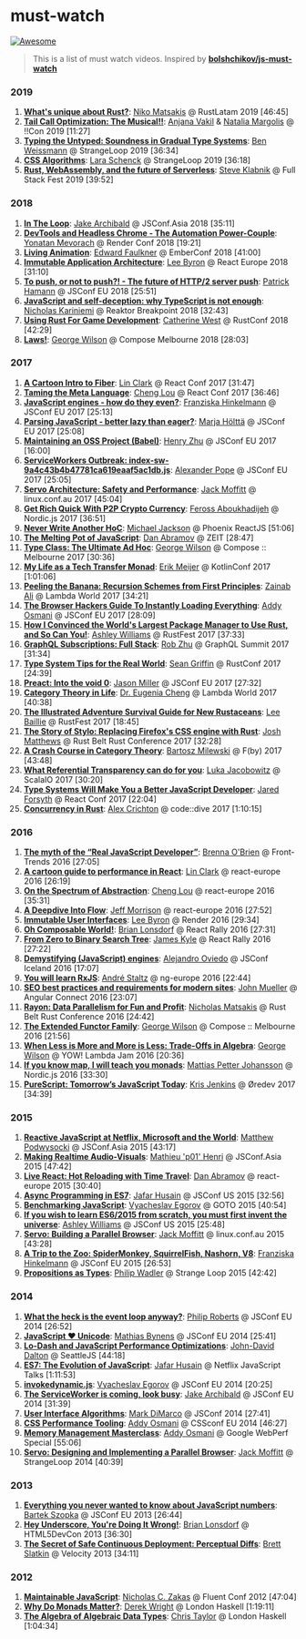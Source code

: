 # must-watch

[![Awesome](https://cdn.rawgit.com/sindresorhus/awesome/d7305f38d29fed78fa85652e3a63e154dd8e8829/media/badge.svg)](https://github.com/sindresorhus/awesome)

> This is a list of must watch videos. Inspired by [**bolshchikov/js-must-watch**](https://github.com/bolshchikov/js-must-watch)

### 2019

1. [**What's unique about Rust?**](https://youtu.be/jQOZX0xkrWA): [Niko Matsakis](https://twitter.com/nikomatsakis) @ RustLatam 2019 [46:45]
1. [**Tail Call Optimization: The Musical!!**](https://youtu.be/EnDknmMXxFY): [Anjana Vakil](https://twitter.com/anjanavakil) & [Natalia Margolis](https://twitter.com/nsmargolis) @ !!Con 2019 [11:27]
1. [**Typing the Untyped: Soundness in Gradual Type Systems**](https://youtu.be/uJHD2xyv7xo): [Ben Weissmann](https://github.com/benweissmann/) @ StrangeLoop 2019 [36:34]
1. [**CSS Algorithms**](https://youtu.be/dxY5CdZNzsk): [Lara Schenck](https://twitter.com/laras126) @ StrangeLoop 2019 [36:18]
1. [**Rust, WebAssembly, and the future of Serverless**](https://youtu.be/CMB6AlE1QuI): [Steve Klabnik](https://twitter.com/steveklabnik) @ Full Stack Fest 2019 [39:52]

### 2018

1. [**In The Loop**](https://youtu.be/cCOL7MC4Pl0): [Jake Archibald](https://twitter.com/jaffathecake) @ JSConf.Asia 2018 [35:11]
1. [**DevTools and Headless Chrome - The Automation Power-Couple**](https://youtu.be/MZ5IzmXZ2S0): [Yonatan Mevorach](https://twitter.com/cowchimp) @ Render Conf 2018 [19:21]
1. [**Living Animation**](https://youtu.be/4JofVQ3nGrw): [Edward Faulkner](https://twitter.com/eaf4) @ EmberConf 2018 [41:00]
1. [**Immutable Application Architecture**](https://youtu.be/oTcDmnAXZ4E): [Lee Byron](https://twitter.com/leeb) @ React Europe 2018 [31:10]
1. [**To push, or not to push?! - The future of HTTP/2 server push**](https://hooktube.com/watch?v=cznVISavm-k): [Patrick Hamann](https://twitter.com/patrickhamann) @ JSConf EU 2018 [25:51]
1. [**JavaScript and self-deception: why TypeScript is not enough**](https://youtu.be/IvPBMEYxP-Y): [Nicholas Kariniemi](https://twitter.com/nkariniemi) @ Reaktor Breakpoint 2018 [32:43]
1. [**Using Rust For Game Development**](https://youtu.be/aKLntZcp27M): [Catherine West](https://twitter.com/kyrenite) @ RustConf 2018 [42:29]
1. [**Laws!**](https://youtu.be/VzNGF4V937o): [George Wilson](https://twitter.com/GeorgeTalksCode) @ Compose Melbourne 2018 [28:03]

### 2017

1. [**A Cartoon Intro to Fiber**](https://youtu.be/ZCuYPiUIONs): [Lin Clark](https://twitter.com/linclark) @ React Conf 2017 [31:47]
1. [**Taming the Meta Language**](https://youtu.be/_0T5OSSzxms): [Cheng Lou](https://twitter.com/_chenglou) @ React Conf 2017 [36:46]
1. [**JavaScript engines - how do they even?**](https://youtu.be/p-iiEDtpy6I): [Franziska Hinkelmann](https://twitter.com/fhinkel) @ JSConf EU 2017 [25:13]
1. [**Parsing JavaScript - better lazy than eager?**](https://youtu.be/Fg7niTmNNLg): [Marja Hölttä](https://twitter.com/marjakh) @ JSConf EU 2017 [25:08]
1. [**Maintaining an OSS Project (Babel)**](https://youtu.be/_iToM2KC0QE): [Henry Zhu](https://twitter.com/left_pad) @ JSConf EU 2017 [16:00]
1. [**ServiceWorkers Outbreak: index-sw-9a4c43b4b47781ca619eaaf5ac1db.js**](https://youtu.be/CPP9ew4Co0M): [Alexander Pope](https://twitter.com/popeindustries) @ JSConf EU 2017 [25:05]
1. [**Servo Architecture: Safety and Performance**](https://youtu.be/an5abNFba4Q): [Jack Moffitt](https://twitter.com/metajack) @ linux.conf.au 2017 [45:04]
1. [**Get Rich Quick With P2P Crypto Currency**](https://youtu.be/8N_4Furztjo): [Feross Aboukhadijeh](https://twitter.com/feross) @ Nordic.js 2017 [36:51]
1. [**Never Write Another HoC**](https://youtu.be/BcVAq3YFiuc): [Michael Jackson](https://twitter.com/mjackson) @ Phoenix ReactJS [51:06]
1. [**The Melting Pot of JavaScript**](https://youtu.be/G39lKaONAlA): [Dan Abramov](https://twitter.com/dan_abramov) @ ZEIT [28:47]
1. [**Type Class: The Ultimate Ad Hoc**](https://youtu.be/2EdQFCP5mZ8): [George Wilson](https://twitter.com/GeorgeTalksCode) @ Compose :: Melbourne 2017 [30:36]
1. [**My Life as a Tech Transfer Monad**](https://youtu.be/NKeHrApPWlo): [Erik Meijer](https://twitter.com/headinthebox) @ KotlinConf 2017 [1:01:06]
1. [**Peeling the Banana: Recursion Schemes from First Principles**](https://youtu.be/XZ9nPZbaYfE): [Zainab Ali](https://twitter.com/_zainabali_) @ Lambda World 2017 [34:21]
1. [**The Browser Hackers Guide To Instantly Loading Everything**](https://youtu.be/7vUs5yOuv-o): [Addy Osmani](https://twitter.com/addyosmani/) @ JSConf EU 2017 [28:09]
1. [**How I Convinced the World's Largest Package Manager to Use Rust, and So Can You!**](https://youtu.be/GCsxYAxw3JQ): [Ashley Williams](https://twitter.com/ag_dubs) @ RustFest 2017 [37:33]
1. [**GraphQL Subscriptions: Full Stack**](https://youtu.be/PsjiL6Yl1ag): [Rob Zhu](https://twitter.com/rbzhu) @ GraphQL Summit 2017 [31:34]
1. [**Type System Tips for the Real World**](https://youtu.be/wxPehGkoNOw): [Sean Griffin](https://twitter.com/sgrif) @ RustConf 2017 [24:39]
1. [**Preact: Into the void 0**](https://youtu.be/LY6y3HbDVmg): [Jason Miller](https://twitter.com/_developit) @ JSConf EU 2017 [27:32]
1. [**Category Theory in Life**](https://youtu.be/ho7oagHeqNc): [Dr. Eugenia Cheng](https://twitter.com/DrEugeniaCheng) @ Lambda World 2017 [40:38]
1. [**The Illustrated Adventure Survival Guide for New Rustaceans**](https://youtu.be/iF-FgJvDl6w): [Lee Baillie](https://twitter.com/_lbaillie) @ RustFest 2017 [18:45]
1. [**The Story of Stylo: Replacing Firefox's CSS engine with Rust**](https://youtu.be/Y6SSTRr2mFU): [Josh Matthews](https://twitter.com/lastontheboat) @ Rust Belt Rust Conference 2017 [32:28]
1. [**A Crash Course in Category Theory**](https://youtu.be/iJ7V1KXJpsE): [Bartosz Milewski](https://twitter.com/BartoszMilewski) @ F(by) 2017 [43:48]
1. [**What Referential Transparency can do for you**](https://youtu.be/X-cEGEJMx_4): [Luka Jacobowitz](https://twitter.com/@LukaJacobowitz) @ ScalaIO 2017 [30:20]
1. [**Type Systems Will Make You a Better JavaScript Developer**](https://youtu.be/V1po0BT7kac): [Jared Forsyth](https://twitter.com/jaredforsyth) @ React Conf 2017 [22:04]
1. [**Concurrency in Rust**](https://youtu.be/SiUBdUE7xnA): [Alex Crichton](https://github.com/alexcrichton) @ code::dive 2017 [1:10:15]

### 2016

1. [**The myth of the “Real JavaScript Developer”**](https://youtu.be/Xt5qpbiqw2g): [Brenna O'Brien](https://twitter.com/brnnbrn) @ Front-Trends 2016 [27:05]
1. [**A cartoon guide to performance in React**](https://youtu.be/-t8eOoRsJ7M): [Lin Clark](https://twitter.com/linclark) @ react-europe 2016 [26:19]
1. [**On the Spectrum of Abstraction**](https://youtu.be/mVVNJKv9esE): [Cheng Lou](https://twitter.com/_chenglou) @ react-europe 2016 [35:31]
1. [**A Deepdive Into Flow**](https://youtu.be/VEaDsKyDxkY): [Jeff Morrison](https://twitter.com/lbljeffmo) @ react-europe 2016 [27:52]
1. [**Immutable User Interfaces**](https://vimeo.com/album/3953264/video/166790294): [Lee Byron](https://twitter.com/leeb) @ Render 2016 [29:34]
1. [**Oh Composable World!**](https://youtu.be/SfWR3dKnFIo): [Brian Lonsdorf](https://twitter.com/drboolean) @ React Rally 2016 [27:31]
1. [**From Zero to Binary Search Tree**](https://youtu.be/rG9jQ5yQvKQ): [James Kyle](https://twitter.com/thejameskyle) @ React Rally 2016 [27:22]
1. [**Demystifying (JavaScript) engines**](https://youtu.be/yJB5k8B0MTQ): [Alejandro Oviedo](https://twitter.com/a0viedo) @ JSConf Iceland 2016 [17:07]
1. [**You will learn RxJS**](https://youtu.be/uQ1zhJHclvs): [André Staltz](https://twitter.com/andrestaltz) @ ng-europe 2016 [22:44]
1. [**SEO best practices and requirements for modern sites**](https://youtu.be/JlP5rBynK3E): [John Mueller](https://twitter.com/johnmu) @ Angular Connect 2016 [23:07]
1. [**Rayon: Data Parallelism for Fun and Profit**](https://youtu.be/gof_OEv71Aw): [Nicholas Matsakis](https://twitter.com/nikomatsakis) @ Rust Belt Rust Conference 2016 [24:42]
1. [**The Extended Functor Family**](https://youtu.be/JZPXzJ5tp9w): [George Wilson](https://twitter.com/GeorgeTalksCode) @ Compose :: Melbourne 2016 [21:56]
1. [**When Less is More and More is Less: Trade-Offs in Algebra**](https://youtu.be/VXl0EEd8IcU): [George Wilson](https://twitter.com/GeorgeTalksCode) @ YOW! Lambda Jam 2016 [20:36]
1. [**If you know map, I will teach you monads**](https://youtu.be/2jp8N6Ha7tY): [Mattias Petter Johansson](https://twitter.com/mpjme) @ Nordic.js 2016 [33:30]
1. [**PureScript: Tomorrow’s JavaScript Today**](https://vimeo.com/243148125): [Kris Jenkins](https://twitter.com/krisajenkins) @ Øredev 2017 [34:39]

### 2015

1. [**Reactive JavaScript at Netflix, Microsoft and the World**](https://youtu.be/BwwgmB73Hzw): [Matthew Podwysocki](https://twitter.com/mattpodwysocki) @ JSConf.Asia 2015 [43:17]
1. [**Making Realtime Audio-Visuals**](https://youtu.be/16oLi1kvLHs): [Mathieu 'p01' Henri](https://twitter.com/p01) @ JSConf.Asia 2015 [47:42]
1. [**Live React: Hot Reloading with Time Travel**](https://youtu.be/xsSnOQynTHs): [Dan Abramov](https://twitter.com/dan_abramov) @ react-europe 2015 [30:40]
1. [**Async Programming in ES7**](https://youtu.be/lil4YCCXRYc): [Jafar Husain](https://twitter.com/jhusain) @ JSConf US 2015 [32:56]
1. [**Benchmarking JavaScript**](https://youtu.be/g0ek4vV7nEA): [Vyacheslav Egorov](https://twitter.com/mraleph) @ GOTO 2015 [40:54]
1. [**If you wish to learn ES6/2015 from scratch, you must first invent the universe**](https://youtu.be/DN4yLZB1vUQ): [Ashley Williams](https://twitter.com/ag_dubs) @ JSConf US 2015 [25:48]
1. [**Servo: Building a Parallel Browser**](https://youtu.be/7q9vIMXSTzc): [Jack Moffitt](https://twitter.com/metajack) @ linux.conf.au 2015 [43:28]
1. [**A Trip to the Zoo: SpiderMonkey, SquirrelFish, Nashorn, V8**](https://youtu.be/sloddfX9jLE): [Franziska Hinkelmann](https://twitter.com/fhinkel) @ JSConf EU 2015 [26:53]
1. [**Propositions as Types**](https://youtu.be/IOiZatlZtGU): [Philip Wadler](https://twitter.com/philipwadler) @ Strange Loop 2015 [42:42]

### 2014

1. [**What the heck is the event loop anyway?**](https://youtu.be/8aGhZQkoFbQ): [Philip Roberts](https://twitter.com/philip_roberts) @ JSConf EU 2014 [26:52]
1. [**JavaScript ♥ Unicode**](https://youtu.be/zi0w7J7MCrk): [Mathias Bynens](https://twitter.com/mathias) @ JSConf EU 2014 [25:41]
1. [**Lo-Dash and JavaScript Performance Optimizations**](https://youtu.be/cD9utLH3QOk): [John-David Dalton](https://twitter.com/jdalton) @ SeattleJS [44:18]
1. [**ES7: The Evolution of JavaScript**](https://youtu.be/DqMFX91ToLw): [Jafar Husain](https://twitter.com/jhusain) @ Netflix JavaScript Talks [1:11:53]
1. [**invokedynamic.js**](https://youtu.be/YOHBZactXus): [Vyacheslav Egorov](https://twitter.com/mraleph) @ JSConf EU 2014 [20:25]
1. [**The ServiceWorker is coming, look busy**](https://youtu.be/SmZ9XcTpMS4): [Jake Archibald](https://twitter.com/jaffathecake) @ JSConf EU 2014 [31:39]
1. [**User Interface Algorithms**](https://youtu.be/90NsjKvz9Ns): [Mark DiMarco](https://twitter.com/markmarkoh) @ JSConf 2014 [27:41]
1. [**CSS Performance Tooling**](https://youtu.be/FEs2jgZBaQA): [Addy Osmani](https://twitter.com/addyosmani) @ CSSconf EU 2014 [46:27]
1. [**Memory Management Masterclass**](https://youtu.be/LaxbdIyBkL0): [Addy Osmani](https://twitter.com/addyosmani) @ Google WebPerf Special [55:06]
1. [**Servo: Designing and Implementing a Parallel Browser**](https://www.infoq.com/presentations/servo-parallel-browser/): [Jack Moffitt](https://twitter.com/metajack) @ StrangeLoop 2014 [40:39]

### 2013

1. [**Everything you never wanted to know about JavaScript numbers**](https://youtu.be/MqHDDtVYJRI): [Bartek Szopka](https://twitter.com/bartaz) @ JSConf EU 2013 [26:44]
1. [**Hey Underscore, You're Doing It Wrong!**](https://youtu.be/m3svKOdZijA): [Brian Lonsdorf](https://twitter.com/drboolean) @ HTML5DevCon 2013 [36:30]
1. [**The Secret of Safe Continuous Deployment: Perceptual Diffs**](https://youtu.be/1wHr-O6gEfc): [Brett Slatkin](https://twitter.com/haxor) @ Velocity 2013 [34:11]

### 2012

1. [**Maintainable JavaScript**](https://youtu.be/c-kav7Tf834): [Nicholas C. Zakas](https://twitter.com/slicknet) @ Fluent Conf 2012 [47:04]
1. [**Why Do Monads Matter?**](https://youtu.be/3q8xYFDYLeI): [Derek Wright](https://github.com/derekwright) @ London Haskell [1:19:11]
1. [**The Algebra of Algebraic Data Types**](https://youtu.be/YScIPA8RbVE): [Chris Taylor](https://github.com/chris-taylor) @ London Haskell [1:04:34]
